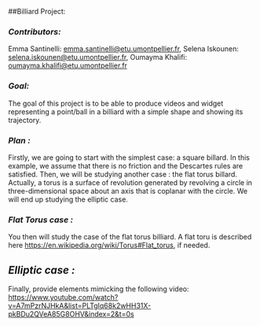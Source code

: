 
##Billiard Project:

### ***Contributors:*** 
 Emma Santinelli: emma.santinelli@etu.umontpellier.fr,
 Selena Iskounen: selena.iskounen@etu.umontpellier.fr,
 Oumayma Khalifi: oumayma.khalifi@etu.umontpellier.fr

### ***Goal:***

The goal of this project is to be able to produce videos and widget representing a point/ball in a billiard with a simple shape and showing its trajectory.


### ***Plan :***

Firstly, we are going to start with the simplest case: a square billard.
In this example, we assume that there is no friction and the Descartes rules are satisfied.
Then, we will be studying another case : the flat torus billard.
Actually, a torus is a surface of revolution generated by revolving a circle in three-dimensional space about an axis that is coplanar with the circle. 
We will end up studying the elliptic case.


### ***Flat Torus case :***

You then will study the case of the flat torus billiard. A flat toru is described here https://en.wikipedia.org/wiki/Torus#Flat_torus, if needed.


## ***Elliptic case :***
Finally, provide elements mimicking the following video: https://www.youtube.com/watch?v=A7mPzrNJHkA&list=PLTgIq68k2wHH31X-pkBDu2QVeA85G8OHV&index=2&t=0s
